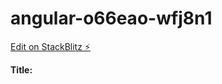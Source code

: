 # angular-o66eao-wfj8n1

[Edit on StackBlitz ⚡️](https://stackblitz.com/edit/angular-o66eao-wfj8n1)


<b>Title:</b>
